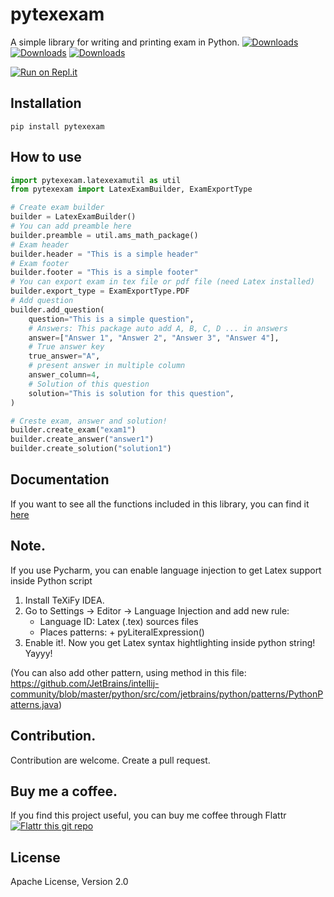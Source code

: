 # pytexexam

A simple library for writing and printing exam in Python.
[![Downloads](https://pepy.tech/badge/pytexexam)](https://pepy.tech/project/pytexexam)
[![Downloads](https://pepy.tech/badge/pytexexam/month)](https://pepy.tech/project/pytexexam)
[![Downloads](https://pepy.tech/badge/pytexexam/week)](https://pepy.tech/project/pytexexam)

[![Run on Repl.it](https://repl.it/badge/github/vungocbinh2009/pytexexam)](https://repl.it/github/vungocbinh2009/pytexexam)
## Installation
```shell
pip install pytexexam
```

## How to use
```python
import pytexexam.latexexamutil as util
from pytexexam import LatexExamBuilder, ExamExportType

# Create exam builder
builder = LatexExamBuilder()
# You can add preamble here
builder.preamble = util.ams_math_package()
# Exam header
builder.header = "This is a simple header"
# Exam footer
builder.footer = "This is a simple footer"
# You can export exam in tex file or pdf file (need Latex installed)
builder.export_type = ExamExportType.PDF
# Add question
builder.add_question(
    question="This is a simple question",
    # Answers: This package auto add A, B, C, D ... in answers
    answer=["Answer 1", "Answer 2", "Answer 3", "Answer 4"],
    # True answer key
    true_answer="A",
    # present answer in multiple column
    answer_column=4,
    # Solution of this question
    solution="This is solution for this question",
)

# Creste exam, answer and solution!
builder.create_exam("exam1")
builder.create_answer("answer1")
builder.create_solution("solution1")
```

## Documentation
If you want to see all the functions included in this library, you can find it [here](docs/_build/latex/pytexexam.pdf)

## Note.
If you use Pycharm, you can enable language injection to get Latex support inside Python script
1. Install TeXiFy IDEA.
2. Go to Settings -> Editor -> Language Injection and add new rule:
   - Language ID: Latex (.tex) sources files
   - Places patterns: + pyLiteralExpression()
3. Enable it!. Now you get Latex syntax hightlighting inside python string! Yayyy!
   
(You can also add other pattern, using method in this file: https://github.com/JetBrains/intellij-community/blob/master/python/src/com/jetbrains/python/patterns/PythonPatterns.java)
## Contribution.
Contribution are welcome. Create a pull request.
## Buy me a coffee.
If you find this project useful, you can buy me coffee through Flattr [![Flattr this
 git
 repo](http://api.flattr.com/button/flattr-badge-large.png)](https://flattr.com/@vungocbinh)

## License
Apache License, Version 2.0
